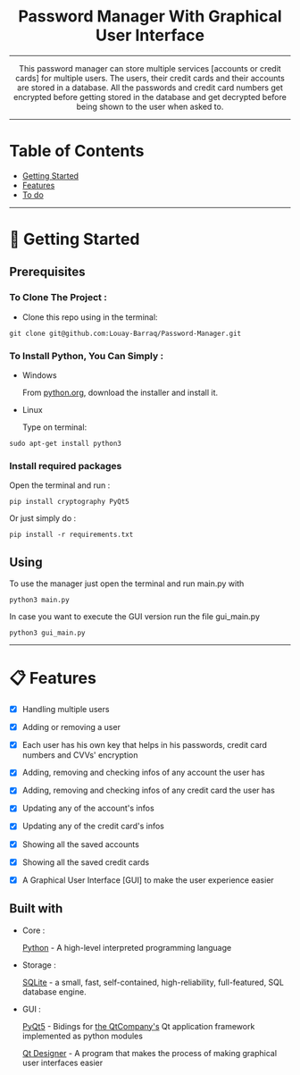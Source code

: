 <h1 align='center'>Password Manager With Graphical User Interface</h1>

---

<p align="center">
  This password manager can store multiple services [accounts or credit cards] for multiple users.
  The users, their credit cards and their accounts are stored in a database.  
  All the passwords and credit card numbers get encrypted before getting stored in the database and get decrypted before being shown to the user when asked to. 
</p>


---


# Table of Contents
<ul>
	<li><a href="#-getting-started">Getting Started</a></li>
	<li><a href="#-features">Features</a></li>
	<li><a href="#to-do">To do</a></li>
</ul>

---

# 🚀 Getting Started
<h2> Prerequisites </h2>

<h3>To Clone The Project :</h3>
<ul>
	<li>Clone this repo using in the terminal:
</ul>

```
git clone git@github.com:Louay-Barraq/Password-Manager.git
```
<h3>To Install Python, You Can Simply :</h3>
<ul>
	<li>Windows
		<p>From <a href="http://python.org/download">python.org</a>, download the installer and install it. </p>
	</li>
	<li>Linux
		<p>Type on terminal:</p>
	</li>
</ul>

```
sudo apt-get install python3
```

<h3>Install required packages</h3>
<p>Open the terminal and run :</p>

```
pip install cryptography PyQt5
```

<p> Or just simply do :</p>

```
pip install -r requirements.txt
```

<h2>Using</h2>
<p>To use the manager just open the terminal and run main.py with</p>

```
python3 main.py
```
<p>In case you want to execute the GUI version run the file gui_main.py</p>

```
python3 gui_main.py
```

---

# 📋 Features

- [X] Handling multiple users 
- [X] Adding or removing a user
- [X] Each user has his own key that helps in his passwords, credit card numbers and CVVs' encryption
- [X] Adding, removing and checking infos of any account the user has
- [X] Adding, removing and checking infos of any credit card the user has
- [X] Updating any of the account's infos
- [X] Updating any of the credit card's infos
- [X] Showing all the saved accounts
- [X] Showing all the saved credit cards
- [X] A Graphical User Interface [GUI] to make the user experience easier


<h2> Built with</h2>
<ul>
	<li>Core :
    		<p>
			<a href="python.org">Python</a> - A high-level interpreted programming language
		</p>
  	</li>
  	<li>Storage :
    	<p>
				<a href="https://www.sqlite.org">SQLite</a> -  
				a small, fast, self-contained, high-reliability, full-featured, SQL database engine.
			</p>
  	</li>
		<li>GUI :
			<p>
			<a href='https://www.riverbankcomputing.com/software/pyqt/'>PyQt5</a> - 
				Bidings for <a href='https://www.qt.io/'>the QtCompany's</a> Qt application framework implemented as python modules
			</p>
      <p>
      <a href='https://build-system.fman.io/qt-designer-download'>Qt Designer</a> - A program that makes the process of making graphical user interfaces       easier
      </p>
      
			
</ul>
